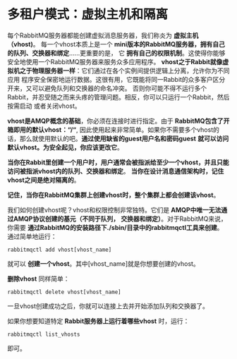 多租户模式：虚拟主机和隔离
===================================================================
每个RabbitMQ服务器都能创建虚拟消息服务器，我们称炎为 **虚拟主机（vhost)**。
每一个vhost本质上是一个 **mini版本的RabbitMQ服务器，拥有自己的队列、交换器和绑定**......更重要的是，
它 **拥有自己的权限机制**。这使得你能够安全地使用一个RabbitMQ服务器来服务众多应用程序。
**vhost之于Rabbit就像虚拟机之于物理服务器一样**：它们通过在各个实例间提供逻辑上分离，允许你为不同应用
程序安全保密地运行数据。这很有用，它既能将同一Rabbit的众多客户区分开来，又可以避免队列和交换器的命名冲突。
否则你可能不得不运行多个Rabbit，并忍受随之而来头疼的管理问题。相反，你可以只运行一个Rabbit，然后按需启动
或者关闭vhost。

**vhost是AMQP概念的基础**，你必须在连接时进行指定。由于 **RabbitMQ包含了开箱即用的默认vhost：“/“**,
因此使用起来非常简单。如果你不需要多个vhost的话，那么就使用默认的吧。**通过使用缺省的guest用户名和密码guest**
**就可以访问默认vhost。为安全起见，你应该更改它**。

**当你在Rabbit里创建一个用户时，用户通常会被指派给至少一个vhost，并且只能访问被指派vhost内的队列、交换器和绑定**。
**当你在设计消息通信架构时，记住vhost之间是绝对隔离的**。

**记住，当你在RabbitMQ集群上创建vhost时，整个集群上都会创建该vhost**。

我们如何创建vhost呢？vhost和权限控制非常独特。它们是 **AMQP中唯一无法通过AMQP协议创建的基元（不同于队列，**
**交换器和绑定）**。对于RabbitMQ来说，你需要 **通过RabbitMQ的安装路径下./sbin/目录中的rabbitmqctl工具来创建**。
通过简单地运行：
```
rabbitmqctl add vhost[vhost_name] 
``` 
就可以 **创建一个vhost**。其中[vhost_name]就是你想要创建的vhost。

**删除vhost** 同样简单：
```
rabbitmqctl delete vhost[vhost_name]
```
一旦vhost创建成功之后，你就可以连接上去并开始添加队列和交换器了。

如果你想要知道特定 **Rabbit服务器上运行着哪些vhost** 时，运行：
```
rabbitmqctl list_vhosts
```
即可。